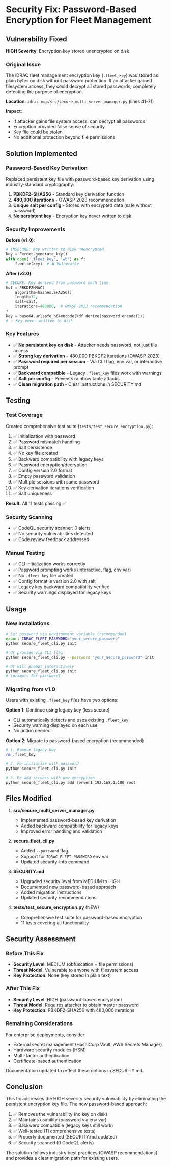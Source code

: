 # Security Fix: Password-Based Encryption for Fleet Management

## Vulnerability Fixed
**HIGH Severity**: Encryption key stored unencrypted on disk

### Original Issue
The iDRAC fleet management encryption key (`.fleet_key`) was stored as plain bytes on disk without password protection. If an attacker gained filesystem access, they could decrypt all stored passwords, completely defeating the purpose of encryption.

**Location**: `idrac-mcp/src/secure_multi_server_manager.py` (lines 41-71)

**Impact**: 
- If attacker gains file system access, can decrypt all passwords
- Encryption provided false sense of security
- Key file could be stolen
- No additional protection beyond file permissions

## Solution Implemented

### Password-Based Key Derivation
Replaced persistent key file with password-based key derivation using industry-standard cryptography:

1. **PBKDF2-SHA256** - Standard key derivation function
2. **480,000 iterations** - OWASP 2023 recommendation
3. **Unique salt per config** - Stored with encrypted data (safe without password)
4. **No persistent key** - Encryption key never written to disk

### Security Improvements

**Before (v1.0)**:
```python
# INSECURE: Key written to disk unencrypted
key = Fernet.generate_key()
with open('.fleet_key', 'wb') as f:
    f.write(key)  # ❌ Vulnerable
```

**After (v2.0)**:
```python
# SECURE: Key derived from password each time
kdf = PBKDF2HMAC(
    algorithm=hashes.SHA256(),
    length=32,
    salt=salt,
    iterations=480000,  # OWASP 2023 recommendation
)
key = base64.urlsafe_b64encode(kdf.derive(password.encode()))
# ✅ Key never written to disk
```

### Key Features
- ✅ **No persistent key on disk** - Attacker needs password, not just file access
- ✅ **Strong key derivation** - 480,000 PBKDF2 iterations (OWASP 2023)
- ✅ **Password required per session** - Via CLI flag, env var, or interactive prompt
- ✅ **Backward compatible** - Legacy `.fleet_key` files work with warnings
- ✅ **Salt per config** - Prevents rainbow table attacks
- ✅ **Clean migration path** - Clear instructions in SECURITY.md

## Testing

### Test Coverage
Created comprehensive test suite (`tests/test_secure_encryption.py`):

1. ✅ Initialization with password
2. ✅ Password mismatch handling  
3. ✅ Salt persistence
4. ✅ No key file created
5. ✅ Backward compatibility with legacy keys
6. ✅ Password encryption/decryption
7. ✅ Config version 2.0 format
8. ✅ Empty password validation
9. ✅ Multiple sessions with same password
10. ✅ Key derivation iterations verification
11. ✅ Salt uniqueness

**Result**: All 11 tests passing ✅

### Security Scanning
- ✅ CodeQL security scanner: 0 alerts
- ✅ No security vulnerabilities detected
- ✅ Code review feedback addressed

### Manual Testing
- ✅ CLI initialization works correctly
- ✅ Password prompting works (interactive, flag, env var)
- ✅ No `.fleet_key` file created
- ✅ Config format is version 2.0 with salt
- ✅ Legacy key backward compatibility verified
- ✅ Security warnings displayed for legacy keys

## Usage

### New Installations
```bash
# Set password via environment variable (recommended)
export IDRAC_FLEET_PASSWORD="your_secure_password"
python secure_fleet_cli.py init

# Or provide via CLI flag
python secure_fleet_cli.py --password "your_secure_password" init

# Or will prompt interactively
python secure_fleet_cli.py init
# (prompts for password)
```

### Migrating from v1.0
Users with existing `.fleet_key` files have two options:

**Option 1**: Continue using legacy key (less secure)
- CLI automatically detects and uses existing `.fleet_key`
- Security warning displayed on each use
- No action needed

**Option 2**: Migrate to password-based encryption (recommended)
```bash
# 1. Remove legacy key
rm .fleet_key

# 2. Re-initialize with password
python secure_fleet_cli.py init

# 3. Re-add servers with new encryption
python secure_fleet_cli.py add server1 192.168.1.100 root
```

## Files Modified

1. **src/secure_multi_server_manager.py**
   - Implemented password-based key derivation
   - Added backward compatibility for legacy keys
   - Improved error handling and validation

2. **secure_fleet_cli.py**
   - Added `--password` flag
   - Support for `IDRAC_FLEET_PASSWORD` env var
   - Updated security-info command

3. **SECURITY.md**
   - Upgraded security level from MEDIUM to HIGH
   - Documented new password-based approach
   - Added migration instructions
   - Updated security recommendations

4. **tests/test_secure_encryption.py** (NEW)
   - Comprehensive test suite for password-based encryption
   - 11 tests covering all functionality

## Security Assessment

### Before This Fix
- **Security Level**: MEDIUM (obfuscation + file permissions)
- **Threat Model**: Vulnerable to anyone with filesystem access
- **Key Protection**: None (key stored in plain text)

### After This Fix
- **Security Level**: HIGH (password-based encryption)
- **Threat Model**: Requires attacker to obtain master password
- **Key Protection**: PBKDF2-SHA256 with 480,000 iterations

### Remaining Considerations
For enterprise deployments, consider:
- External secret management (HashiCorp Vault, AWS Secrets Manager)
- Hardware security modules (HSM)
- Multi-factor authentication
- Certificate-based authentication

Documentation updated to reflect these options in SECURITY.md.

## Conclusion

This fix addresses the HIGH severity security vulnerability by eliminating the persistent encryption key file. The new password-based approach:

1. ✅ Removes the vulnerability (no key on disk)
2. ✅ Maintains usability (password via env var)
3. ✅ Backward compatible (legacy keys still work)
4. ✅ Well-tested (11 comprehensive tests)
5. ✅ Properly documented (SECURITY.md updated)
6. ✅ Security scanned (0 CodeQL alerts)

The solution follows industry best practices (OWASP recommendations) and provides a clear migration path for existing users.
